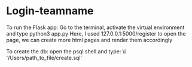 # Login-teamname

To run the Flask app:
Go to the terminal, activate the virtual environment and type python3 app.py
Here, I used 127.0.0.1:5000/register to open the page, we can create more html pages and render them accordingly

To create the db:
open the psql shell and type:
\i  '/Users/path_to_file/create.sql'
